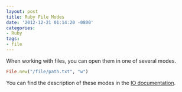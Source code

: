 ```yaml
---
layout: post
title: Ruby File Modes
date: '2012-12-21 01:14:20 -0800'
categories:
- Ruby
tags:
- file
---
```

When working with files, you can open them in one of several modes.

``` ruby
File.new("/file/path.txt", "w")
```

You can find the description of these modes in the
[IO documentation](http://ruby-doc.org/core-1.9.3/IO.html).
